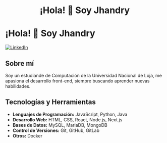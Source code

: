 <h1 align="center">¡Hola! 👋 Soy Jhandry</h1>

# ¡Hola! 👋 Soy Jhandry

[![LinkedIn](https://img.shields.io/badge/LinkedIn-Perfil-blue)](https://www.linkedin.com/in/jhandry-chimbo-044a69264/)


## Sobre mí

Soy un estudiande de Computación de la Universidad Nacional de Loja, me apasiona el desarrollo front-end, siempre buscando aprender nuevas habilidades.

## Tecnologías y Herramientas

- **Lenguajes de Programación:** JavaScript, Python, Java
- **Desarrollo Web:** HTML, CSS, React, Node.js, Next.js
- **Bases de Datos:** MySQL, MariaDB, MongoDB
- **Control de Versiones:** Git, GitHub, GitLab
- **Otros:** Docker

<!---
JhandryChimbo/JhandryChimbo is a ✨ special ✨ repository because its `README.md` (this file) appears on your GitHub profile.
You can click the Preview link to take a look at your changes.
--->
